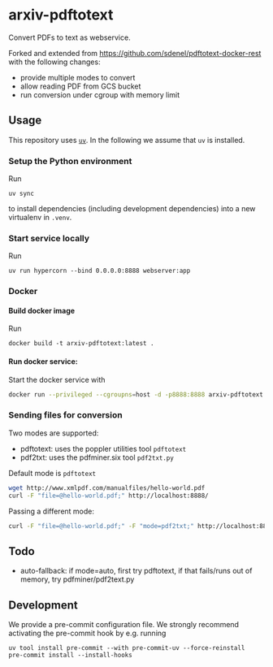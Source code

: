 arxiv-pdftotext
===============

Convert PDFs to text as webservice.

Forked and extended from https://github.com/sdenel/pdftotext-docker-rest
with the following changes:

- provide multiple modes to convert
- allow reading PDF from GCS bucket
- run conversion under cgroup with memory limit


## Usage

This repository uses [`uv`](https://docs.astral.sh/uv/). In the following
we assume that `uv` is installed.

### Setup the Python environment

Run
```
uv sync
```
to install dependencies (including development dependencies) into a new
virtualenv in `.venv`.

### Start service locally

Run
```
uv run hypercorn --bind 0.0.0.0:8888 webserver:app
```

### Docker

#### Build docker image

Run
```
docker build -t arxiv-pdftotext:latest .
```

#### Run docker service:

Start the docker service with
```bash
docker run --privileged --cgroupns=host -d -p8888:8888 arxiv-pdftotext:latest
```

### Sending files for conversion

Two modes are supported:
- pdftotext: uses the poppler utilities tool `pdftotext`
- pdf2txt: uses the pdfminer.six tool `pdf2txt.py`

Default mode is `pdftotext`

```bash
wget http://www.xmlpdf.com/manualfiles/hello-world.pdf
curl -F "file=@hello-world.pdf;" http://localhost:8888/
```

Passing a different mode:
```bash
curl -F "file=@hello-world.pdf;" -F "mode=pdf2txt;" http://localhost:8888/
```


## Todo

- auto-fallback: if mode=auto, first try pdftotext, if that fails/runs out of
  memory, try pdfminer/pdf2text.py


## Development

We provide a pre-commit configuration file. We strongly recommend activating
the pre-commit hook by e.g. running
```
uv tool install pre-commit --with pre-commit-uv --force-reinstall
pre-commit install --install-hooks
```

